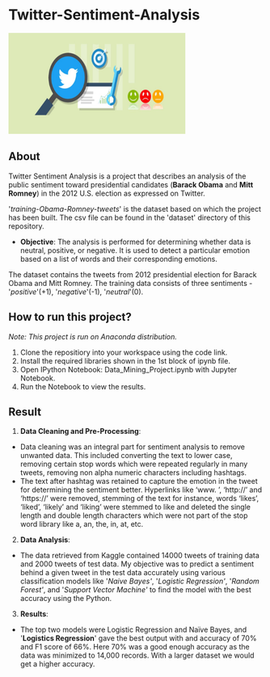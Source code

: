 # Twitter-Sentiment-Analysis
<img src="./images/banner.jpeg" width="350" height="200">

## About
Twitter Sentiment Analysis is a project that describes an analysis of the public sentiment toward presidential candidates (**Barack Obama** and **Mitt Romney**) in the 2012 U.S. election as expressed on Twitter.

'*training-Obama-Romney-tweets*' is the dataset based on which the project has been built. The csv file can be found in the 'dataset' directory of this repository.

- **Objective**: The analysis is performed for determining whether data is neutral, positive, or negative. It is used to detect a particular emotion based on a list of words and their corresponding emotions.

The dataset contains the tweets from 2012 presidential election for Barack Obama and Mitt Romney. The training data consists of three sentiments - '*positive*'(+1), '*negative*'(-1), '*neutral*'(0).

## How to run this project?
_Note: This project is run on Anaconda distribution._
1. Clone the repositiory into your workspace using the code link.
2. Install the required libraries shown in the 1st block of ipynb file.
3. Open IPython Notebook: Data_Mining_Project.ipynb with Jupyter Notebook.
4. Run the Notebook to view the results.

## Result

1. **Data Cleaning and Pre-Processing**: 
- Data cleaning was an integral part for sentiment analysis to remove unwanted data. This included converting the text to lower case, removing certain stop words which were repeated regularly in many tweets, removing non alpha numeric characters including hashtags.
- The text after hashtag was retained to capture the emotion in the tweet for determining the sentiment better. Hyperlinks like ‘www. ’, ‘http://’ and ‘https://’ were removed, stemming of the text for instance, words ‘likes’, ‘liked’, ‘likely’ and ‘liking’ were stemmed to like and deleted the single length and double length characters which were not part of the stop word library like a, an, the, in, at, etc.

2. **Data Analysis**:
- The data retrieved from Kaggle contained 14000 tweets of training data and 2000 tweets of test data. My objective was to predict a sentiment behind a given tweet in the test data accurately using various classification models like '*Naive Bayes'*, '*Logistic Regression'*, '*Random Forest'*, and '*Support Vector Machine'* to find the model with the best accuracy using the Python.

3. **Results**:
- The top two models were Logistic Regression and Naïve Bayes, and '**Logistics Regression**' gave the best output with and accuracy of 70% and F1 score of 66%. Here 70% was a good enough accuracy as the data was minimized to 14,000 records. With a larger dataset we would get a higher accuracy.      



